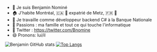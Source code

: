 * 🔭 Je suis Benjamin Nominé
* 🏠 J'habite Montréal, 🇨🇦 🍁 expatrié de Metz, 🇫🇷 🍷
* 🏢 Je travaille comme développeur backend C# à la Banque Nationale
* 🌱 Passions : ma famille et tout ce qui touche l'informatique
* 🦜 Twitter : https://twitter.com/Bnomine
* 😄 Pronons: lui/il

![Benjamin GitHub stats](https://github-readme-stats.vercel.app/api?username=benomine&show_icons=true&theme=nord)
[![Top Langs](https://github-readme-stats.vercel.app/api/top-langs/?username=benomine)](https://github.com/benomine/)
